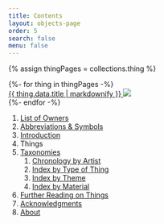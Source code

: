 ```yaml
---
title: Contents
layout: objects-page
order: 5
search: false
menu: false
---
```


{% assign thingPages = collections.thing %}

<div class="pdf-thing-grid is-print-only">{%- for thing in thingPages -%}<div class="pdf-thing-grid__item">
<a href="#things-{{ thing.fileSlug }}">
<span class="pdf-thing-grid__item__title">{{ thing.data.title | markdownify }}</span>
<img class="pdf-thing-grid__item__thumbnail" src="_assets/images/figures/things/{{ thing.fileSlug }}.jpg" />
</a>
</div>{%- endfor -%}</div>

<nav class="table-of-contents menu-list" data-outputs-include="html">
  <ol class="table-of-contents-list">
    <li class="level-0 page-item">
      <a href="/owners/"><span class="page-item-title">List of Owners</span></a>
    </li>
    <li class="level-0 page-item">
      <a href="/abbreviations-and-symbols/"><span class="page-item-title">Abbreviations &amp; Symbols</span></a>
    </li>
    <li class="level-0 page-item">
      <a href="/intro/"><span class="page-item-title">Introduction</span></a>
    </li>
    <li class="level-0 section-item">
      <span class="page-item-title">Things</span>
    </li>
    <li class="level-0 section-item">
      <a href="/taxonomies/"><span class="page-item-title">Taxonomies</span></a>
      <ol class="table-of-contents-list">
        <li class="level-1 page-item">
          <a href="/taxonomies/chronology/"><span class="page-item-title">Chronology by Artist</span></a>
        </li>
        <li class="level-1 page-item">
          <a href="/taxonomies/type/"><span class="page-item-title">Index by Type of Thing</span></a>
        </li>
        <li class="level-1 page-item">
          <a href="/taxonomies/theme/"><span class="page-item-title">Index by Theme</span></a>
        </li>
        <li class="level-1 page-item">
          <a href="/taxonomies/material/"><span class="page-item-title">Index by Material</span></a>
        </li>
      </ol>
    </li>
    <li class="level-0 page-item">
      <a href="/further-reading/"><span class="page-item-title">Further Reading on Things</span></a>
    </li>
    <li class="level-0 page-item">
      <a href="/acknowledgements/"><span class="page-item-title">Acknowledgments</span></a>
    </li>
    <li class="level-0 page-item">
      <a href="/about/"><span class="page-item-title">About</span></a>
    </li>
  </ol>
</nav>